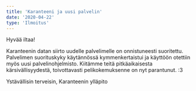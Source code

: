```yaml
---
title: 'Karanteeni ja uusi palvelin'
date: '2020-04-22'
type: 'Ilmoitus'
---
```


Hyvää iltaa!

Karanteenin datan siirto uudelle palvelimelle on onnistuneesti suoritettu. Palvelimen suorituskyky käytännössä kymmenkertaistui ja käyttöön otettiin myös uusi palvelinohjelmisto. Kiitämme teitä pitkäaikaisesta kärsivällisyydestä, toivottavasti pelikokemuksenne on nyt parantunut. :3

Ystävällisin terveisin,
Karanteenin ylläpito
